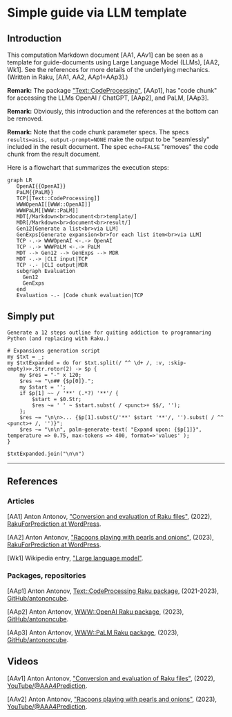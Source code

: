 # Simple guide via LLM template

## Introduction

This computation Markdown document [AA1, AAv1] can be seen as a template for guide-documents using Large Language Model (LLMs), [AA2, Wk1].
See the references for more details of the underlying mechanics. (Written in Raku, [AA1, AA2, AAp1÷AAp3].)

**Remark:** The package 
["Text::CodeProcessing"](https://raku.land/zef:antononcube/Text::CodeProcessing), [AAp1],
has "code chunk" for accessing the LLMs OpenAI / ChatGPT, [AAp2], and PaLM, [AAp3].

**Remark:** Obviously, this introduction and the references at the bottom can be removed.

**Remark:** Note that the code chunk parameter specs.
The specs `results=asis, output-prompt=NONE` make the output to be "seamlessly" included in the result document.
The spec `echo=FALSE` "removes" the code chunk from the result document.

Here is a flowchart that summarizes the execution steps:

```mermaid
graph LR
   OpenAI{{OpenAI}}
   PaLM{{PaLM}}
   TCP[[Text::CodeProcessing]]
   WWWOpenAI[[WWW::OpenAI]] 
   WWWPaLM[[WWW::PaLM]]
   MDT[/Markdown<br>document<br>template/]
   MDR[/Markdown<br>document<br>result/]
   Gen12[Generate a list<br>via LLM]
   GenExps[Generate expansion<br>for each list item<br>via LLM]
   TCP -.-> WWWOpenAI <-.-> OpenAI
   TCP -.-> WWWPaLM <-.-> PaLM
   MDT --> Gen12 --> GenExps --> MDR
   MDT -.-> |CLI input|TCP
   TCP -.- |CLI output|MDR
   subgraph Evaluation
     Gen12
     GenExps
   end
   Evaluation -.- |Code chunk evaluation|TCP
```

## Simply put

```palm, format=values, temperature=0.8, max-tokens=800, results=asis, output-prompt=NONE, echo=FALSE
Generate a 12 steps outline for quiting addiction to programmaring Python (and replacing with Raku.)
```

```perl6, results=asis, output-prompt=NONE, echo=FALSE
# Expansions generation script
my $txt = _;
my $txtExpanded = do for $txt.split(/ ^^ \d+ /, :v, :skip-empty)>>.Str.rotor(2) -> $p {
    my $res = "-" x 120; 
    $res ~= "\n## {$p[0]}.";
    my $start = '';
    if $p[1] ~~ / '**' (.*?) '**'/ {
        $start = $0.Str;
        $res ~= ' ' ~ $start.subst( / <punct>+ $$/, '');
    };
    $res ~= "\n\n>... {$p[1].subst(/'**' $start '**'/, '').subst( / ^^ <punct>+ /, '')}"; 
    $res ~= "\n\n", palm-generate-text( "Expand upon: {$p[1]}", temperature => 0.75, max-tokens => 400, format=>'values' );
}

$txtExpanded.join("\n\n") 
```

------

## References

### Articles

[AA1] Anton Antonov,
["Conversion and evaluation of Raku files"](https://rakuforprediction.wordpress.com/2022/11/05/conversion-and-evaluation-of-raku-files/),
(2022),
[RakuForPrediction at WordPress](https://rakuforprediction.wordpress.com).

[AA2] Anton Antonov,
["Racoons playing with pearls and onions"](https://rakuforprediction.wordpress.com/2023/03/12/racoons-playing-with-pearls-and-onions/),
(2023),
[RakuForPrediction at WordPress](https://rakuforprediction.wordpress.com).

[Wk1] Wikipedia entry, ["Large language model"](https://en.wikipedia.org/wiki/Large_language_model).

### Packages, repositories

[AAp1] Anton Antonov,
[Text::CodeProcessing Raku package](https://github.com/antononcube/Raku-Text-CodeProcessing),
(2021-2023),
[GitHub/antononcube](https://github.com/antononcube).

[AAp2] Anton Antonov,
[WWW::OpenAI Raku package](https://github.com/antononcube/Raku-WWW-OpenAI),
(2023),
[GitHub/antononcube](https://github.com/antononcube).

[AAp3] Anton Antonov,
[WWW::PaLM Raku package](https://github.com/antononcube/Raku-WWW-PaLM),
(2023),
[GitHub/antononcube](https://github.com/antononcube).

## Videos

[AAv1] Anton Antonov,
["Conversion and evaluation of Raku files"](https://www.youtube.com/watch?v=GJO7YqjGn6o),
(2022),
[YouTube/@AAA4Prediction](https://www.youtube.com/@AAA4prediction).

[AAv2] Anton Antonov,
["Racoons playing with pearls and onions"](https://www.youtube.com/watch?v=zlkoNZK8MpU),
(2023),
[YouTube/@AAA4Prediction](https://www.youtube.com/@AAA4prediction).
